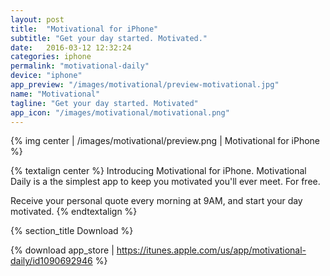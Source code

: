 ```yaml
---
layout: post
title:  "Motivational for iPhone"
subtitle: "Get your day started. Motivated."
date:   2016-03-12 12:32:24
categories: iphone
permalink: "motivational-daily"
device: "iphone"
app_preview: "/images/motivational/preview-motivational.jpg"
name: "Motivational"
tagline: "Get your day started. Motivated"
app_icon: "/images/motivational/motivational.png"
---
```


{% img center | /images/motivational/preview.png | Motivational for iPhone %}

{% textalign center %}
Introducing Motivational for iPhone. Motivational Daily is a the
simplest app to keep you motivated you'll ever meet. For free.

Receive your personal quote every morning at 9AM, and start your day
motivated.
{% endtextalign %}

{% section_title Download %}

{% download app_store | https://itunes.apple.com/us/app/motivational-daily/id1090692946 %}
